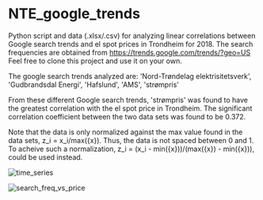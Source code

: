 # NTE_google_trends
Python script and data (.xlsx/.csv) for analyzing linear correlations between Google search trends and el spot prices in Trondheim for 2018. The search frequencies are obtained from https://trends.google.com/trends/?geo=US Feel free to clone this project and use it on your own.

The google search trends analyzed are: 'Nord-Trøndelag elektrisitetsverk', 'Gudbrandsdal Energi', 'Hafslund', 'AMS', 'strømpris'

From these different Google search trends, 'strømpris' was found to have the greatest correlation with the el spot price in Trondheim. The significant correlation coefficient between the two data sets was found to be 0.372. 

Note that the data is only normalized against the max value found in the data sets, z_i = x_i/max({x}). Thus, the data is not spaced between 0 and 1. To acheive such a normalization, z_i = (x_i - min({x}))/(max({x}) - min({x})), could be used instead.

![time_series](https://user-images.githubusercontent.com/32704599/60349561-28e03c00-99c2-11e9-8fb2-83b020fdce3e.png)

![search_freq_vs_price](https://user-images.githubusercontent.com/32704599/60349688-5cbb6180-99c2-11e9-9484-884df9fb0c25.png)
